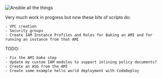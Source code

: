 
![Ansible all the things](http://cdn.meme.am/instances/500x/56738879.jpg)

Very much work in progress but now these bits of scripts do:

	- VPC creation
	- Security groups
	- Create IAM Instance Profiles and Roles for Baking an AMI and for running an instance from that AMI

TODO:

	- Fix the AMI bake step
	- Update my custom IAM modules to support inlining policy documents?
	- Create an ASG from the AMI
	- Create some example hello world deployment with CodeDeploy

	
